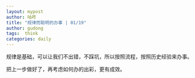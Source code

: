 ```yaml
---
layout: mypost
author: 咕咚
title: "规律而聪明的办事 | 01/19"
author: gudong
tags:  think
categories: daily
---
```


规律是基础，可以让我们不出错，不踩坑，所以按照流程，按照历史经验来办事。

把上一步做好了，再考虑如何办的出彩，更有成效。
